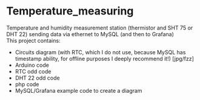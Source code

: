 # Temperature_measuring
Temperature and humidity measurement station (thermistor and SHT 75 or DHT 22) sending data via ethernet to MySQL (and then to Grafana)<br />
This project contains:<br />
- Circuits diagram (with RTC, which I do not use, because MySQL has timestamp ability, for offline purposes I deeply recommend it!) [jpg/fzz]<br />
- Arduino code<br />
- RTC odd code<br />
- DHT 22 odd code<br />
- php code<br />
- MySQL/Grafana example code to create a diagram<br />
